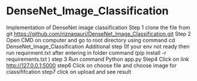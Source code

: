 # DenseNet_Image_Classification
Implementation of DenseNet image classification
Step 1 clone the file from git https://github.com/riznagauri/DenseNet_Image_Classification.git
Step 2 Open CMD on computer and go to root directory using command cd DenseNet_Image_Classification
Additional step (If your env not ready then run requirment.txt after entering in folder command (pip install -r requirements.txt )
step 3 Run command Python app.py
Step4 Click on link http://127.0.0.1:5000
step6  Click on choose file and choose image for classififcation
step7  click on upload and see result 
